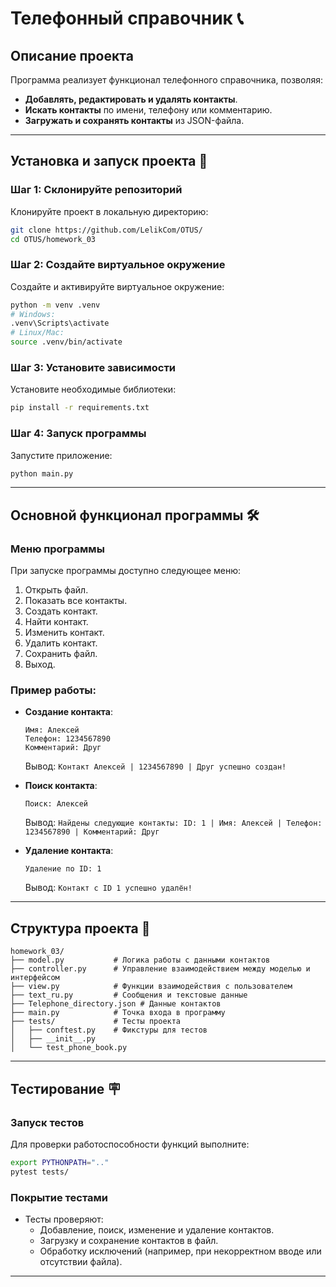 # Телефонный справочник 📞

## Описание проекта
Программа реализует функционал телефонного справочника, позволяя:
- **Добавлять, редактировать и удалять контакты**.
- **Искать контакты** по имени, телефону или комментарию.
- **Загружать и сохранять контакты** из JSON-файла.

---

## Установка и запуск проекта 🚀

### Шаг 1: Склонируйте репозиторий
Клонируйте проект в локальную директорию:
```bash
git clone https://github.com/LelikCom/OTUS/
cd OTUS/homework_03
```

### Шаг 2: Создайте виртуальное окружение
Создайте и активируйте виртуальное окружение:
```bash
python -m venv .venv
# Windows:
.venv\Scripts\activate
# Linux/Mac:
source .venv/bin/activate
```

### Шаг 3: Установите зависимости
Установите необходимые библиотеки:
```bash
pip install -r requirements.txt
```

### Шаг 4: Запуск программы
Запустите приложение:
```bash
python main.py
```

---

## Основной функционал программы 🛠️

### Меню программы
При запуске программы доступно следующее меню:
1. Открыть файл.
2. Показать все контакты.
3. Создать контакт.
4. Найти контакт.
5. Изменить контакт.
6. Удалить контакт.
7. Сохранить файл.
8. Выход.

### Пример работы:
- **Создание контакта**:
  ```
  Имя: Алексей
  Телефон: 1234567890
  Комментарий: Друг
  ```
  Вывод: `Контакт Алексей | 1234567890 | Друг успешно создан!`

- **Поиск контакта**:
  ```
  Поиск: Алексей
  ```
  Вывод: `Найдены следующие контакты: ID: 1 | Имя: Алексей | Телефон: 1234567890 | Комментарий: Друг`

- **Удаление контакта**:
  ```
  Удаление по ID: 1
  ```
  Вывод: `Контакт с ID 1 успешно удалён!`

---

## Структура проекта 📁

```
homework_03/
├── model.py           # Логика работы с данными контактов
├── controller.py      # Управление взаимодействием между моделью и интерфейсом
├── view.py            # Функции взаимодействия с пользователем
├── text_ru.py         # Сообщения и текстовые данные
├── Telephone_directory.json # Данные контактов
├── main.py            # Точка входа в программу
├── tests/             # Тесты проекта
│   ├── conftest.py    # Фикстуры для тестов
│   ├── __init__.py
│   └── test_phone_book.py
```

---

## Тестирование 🪧

### Запуск тестов
Для проверки работоспособности функций выполните:
```bash
export PYTHONPATH=".."
pytest tests/
```

### Покрытие тестами
- Тесты проверяют:
  - Добавление, поиск, изменение и удаление контактов.
  - Загрузку и сохранение контактов в файл.
  - Обработку исключений (например, при некорректном вводе или отсутствии файла).

---

